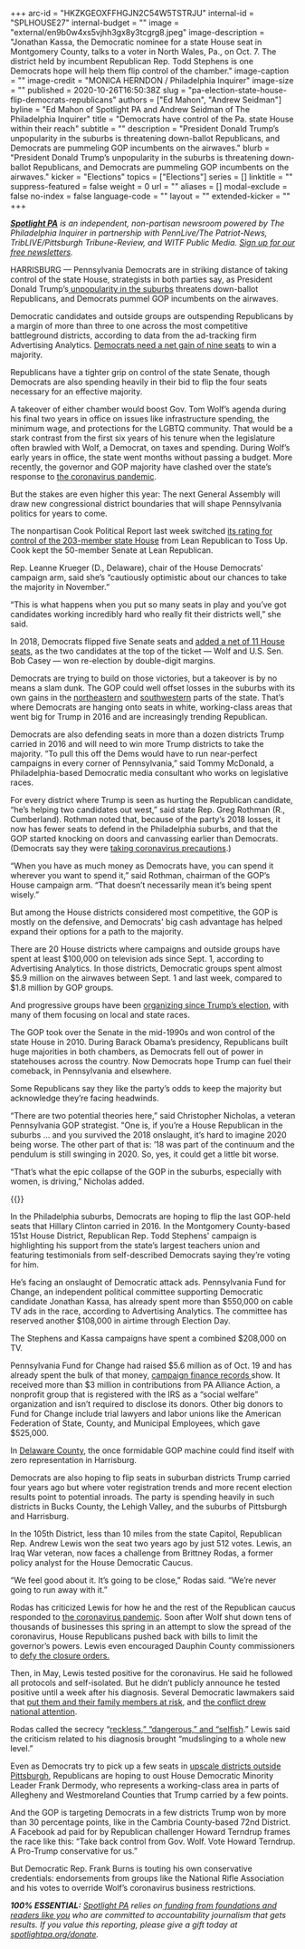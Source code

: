 +++
arc-id = "HKZKGEOXFFHGJN2C54W5TSTRJU"
internal-id = "SPLHOUSE27"
internal-budget = ""
image = "external/en9b0w4xs5vjhh3gx8y3tcgrg8.jpeg"
image-description = "Jonathan Kassa, the Democratic nominee for a state House seat in Montgomery County, talks to a voter in North Wales, Pa., on Oct. 7. The district held by incumbent Republican Rep. Todd Stephens is one Democrats hope will help them flip control of the chamber."
image-caption = ""
image-credit = "MONICA HERNDON / Philadelphia Inquirer"
image-size = ""
published = 2020-10-26T16:50:38Z
slug = "pa-election-state-house-flip-democrats-republicans"
authors = ["Ed Mahon", "Andrew Seidman"]
byline = "Ed Mahon of Spotlight PA and Andrew Seidman of The Philadelphia Inquirer"
title = "Democrats have control of the Pa. state House within their reach"
subtitle = ""
description = "President Donald Trump’s unpopularity in the suburbs is threatening down-ballot Republicans, and Democrats are pummeling GOP incumbents on the airwaves."
blurb = "President Donald Trump’s unpopularity in the suburbs is threatening down-ballot Republicans, and Democrats are pummeling GOP incumbents on the airwaves."
kicker = "Elections"
topics = ["Elections"]
series = []
linktitle = ""
suppress-featured = false
weight = 0
url = ""
aliases = []
modal-exclude = false
no-index = false
language-code = ""
layout = ""
extended-kicker = ""
+++

<a href="https://www.spotlightpa.org/"><i><b>Spotlight PA</b></i></a><i> is an independent, non-partisan newsroom powered by The Philadelphia Inquirer in partnership with PennLive/The Patriot-News, TribLIVE/Pittsburgh Tribune-Review, and WITF Public Media. </i><a href="https://www.spotlightpa.org/newsletters"><i>Sign up for our free newsletters</i></a><i>.</i>

HARRISBURG — Pennsylvania Democrats are in striking distance of taking control of the state House, strategists in both parties say, as President Donald Trump’s<a href="https://www.inquirer.com/politics/election/trump-biden-philadelphia-suburbs-pennsylvania-20200920.html"> unpopularity in the suburbs</a> threatens down-ballot Republicans, and Democrats pummel GOP incumbents on the airwaves.

Democratic candidates and outside groups are outspending Republicans by a margin of more than three to one across the most competitive battleground districts, according to data from the ad-tracking firm Advertising Analytics. <a href="https://www.inquirer.com/news/pennsylvania-legislature-democrats-2020-election-20191125.html">Democrats need a net gain of nine seats</a> to win a majority.

Republicans have a tighter grip on control of the state Senate, though Democrats are also spending heavily in their bid to flip the four seats necessary for an effective majority.

A takeover of either chamber would boost Gov. Tom Wolf’s agenda during his final two years in office on issues like infrastructure spending, the minimum wage, and protections for the LGBTQ community. That would be a stark contrast from the first six years of his tenure when the legislature often brawled with Wolf, a Democrat, on taxes and spending. During Wolf’s early years in office, the state went months without passing a budget. More recently, the governor and GOP majority have clashed over the state’s response to <a href="https://www.inquirer.com/health/coronavirus/">the coronavirus pandemic</a>.

But the stakes are even higher this year: The next General Assembly will draw new congressional district boundaries that will shape Pennsylvania politics for years to come.

The nonpartisan Cook Political Report last week switched <a href="https://cookpolitical.com/october-overview-handicapping-2020-state-legislature-races">its rating for control of the 203-member state House</a> from Lean Republican to Toss Up. Cook kept the 50-member Senate at Lean Republican.

<script src="https://www.spotlightpa.org/embed.js" async></script><div data-spl-embed-version="1" data-spl-src="https://www.spotlightpa.org/embeds/cta/?url=https%3A%2F%2Fwww.spotlightpa.org%2Fdonate&eyebrow=BECOME%20A%20MEMBER&body=Make%20a%20gift%20today%20and%20help%20Spotlight%20PA%20continue%20to%20provide%20100%25%20essential%20reporting%20on%20the%20upcoming%20election%20in%20Pennsylvania.%20From%20court%20challenges%20to%20voter%20intimidation%2C%20our%20reporters%20are%20keeping%20watch%20for%20you.&cta=JOIN%20US%20NOW"></div>

Rep. Leanne Krueger (D., Delaware), chair of the House Democrats' campaign arm, said she’s “cautiously optimistic about our chances to take the majority in November.”

“This is what happens when you put so many seats in play and you’ve got candidates working incredibly hard who really fit their districts well,” she said.

In 2018, Democrats flipped five Senate seats and <a href="https://www.inquirer.com/philly/news/politics/elections/pa-legislature-democrats-philly-suburbs-clergy-abuse-trump-20181108.html">added a net of 11 House seats</a>, as the two candidates at the top of the ticket — Wolf and U.S. Sen. Bob Casey — won re-election by double-digit margins.

Democrats are trying to build on those victories, but a takeover is by no means a slam dunk. The GOP could well offset losses in the suburbs with its own gains in the <a href="https://www.inquirer.com/news/luzerne-county-pennsylvania-trump-biden-20200903.html">northeastern</a> and <a href="https://www.inquirer.com/politics/election/norvelt-pennsylvania-trump-biden-socialism-20200913.html">southwestern</a> parts of the state. That’s where Democrats are hanging onto seats in white, working-class areas that went big for Trump in 2016 and are increasingly trending Republican.

Democrats are also defending seats in more than a dozen districts Trump carried in 2016 and will need to win more Trump districts to take the majority. “To pull this off the Dems would have to run near-perfect campaigns in every corner of Pennsylvania,” said Tommy McDonald, a Philadelphia-based Democratic media consultant who works on legislative races.

For every district where Trump is seen as hurting the Republican candidate, “he’s helping two candidates out west,” said state Rep. Greg Rothman (R., Cumberland). Rothman noted that, because of the party’s 2018 losses, it now has fewer seats to defend in the Philadelphia suburbs, and that the GOP started knocking on doors and canvassing earlier than Democrats. (Democrats say they were <a href="https://www.inquirer.com/opinion/pennsylvania-election-coronavirus-door-knocking-kassa-stephens-maria-panaritis-20201011.html">taking coronavirus precautions</a>.)

“When you have as much money as Democrats have, you can spend it wherever you want to spend it,” said Rothman, chairman of the GOP’s House campaign arm. “That doesn’t necessarily mean it’s being spent wisely.”

But among the House districts considered most competitive, the GOP is mostly on the defensive, and Democrats' big cash advantage has helped expand their options for a path to the majority.

There are 20 House districts where campaigns and outside groups have spent at least $100,000 on television ads since Sept. 1, according to Advertising Analytics. In those districts, Democratic groups spent almost $5.9 million on the airwaves between Sept. 1 and last week, compared to $1.8 million by GOP groups.

And progressive groups have been <a href="https://www.inquirer.com/politics/pennsylvania/coronavirus-pa-2020-election-trump-activists-20200610.html">organizing since Trump’s election</a>, with many of them focusing on local and state races.

The GOP took over the Senate in the mid-1990s and won control of the state House in 2010. During Barack Obama’s presidency, Republicans built huge majorities in both chambers, as Democrats fell out of power in statehouses across the country. Now Democrats hope Trump can fuel their comeback, in Pennsylvania and elsewhere.

Some Republicans say they like the party’s odds to keep the majority but acknowledge they’re facing headwinds.

“There are two potential theories here,” said Christopher Nicholas, a veteran Pennsylvania GOP strategist. "One is, if you’re a House Republican in the suburbs ... and you survived the 2018 onslaught, it’s hard to imagine 2020 being worse. The other part of that is: ’18 was part of the continuum and the pendulum is still swinging in 2020. So, yes, it could get a little bit worse.

“That’s what the epic collapse of the GOP in the suburbs, especially with women, is driving,” Nicholas added.

{{<picture src="external/va7029kb9jfrzqyjqbr80aztsr.jpeg" description="In Montgomery County, Republican Rep. Todd Stephens&#39; campaign is highlighting his support from the state’s largest teachers union and featuring testimonials from self-described Democrats saying they’re voting for him." caption="In Montgomery County, Republican Rep. Todd Stephens&#39; campaign is highlighting his support from the state’s largest teachers union and featuring testimonials from self-described Democrats saying they’re voting for him." credit="MONICA HERNDON / Philadelphia Inquirer">}} 

In the Philadelphia suburbs, Democrats are hoping to flip the last GOP-held seats that Hillary Clinton carried in 2016. In the Montgomery County-based 151st House District, Republican Rep. Todd Stephens' campaign is highlighting his support from the state’s largest teachers union and featuring testimonials from self-described Democrats saying they’re voting for him.

He’s facing an onslaught of Democratic attack ads. Pennsylvania Fund for Change, an independent political committee supporting Democratic candidate Jonathan Kassa, has already spent more than $550,000 on cable TV ads in the race, according to Advertising Analytics. The committee has reserved another $108,000 in airtime through Election Day.

The Stephens and Kassa campaigns have spent a combined $208,000 on TV.

Pennsylvania Fund for Change had raised $5.6 million as of Oct. 19 and has already spent the bulk of that money, <a href="https://www.campaignfinanceonline.pa.gov/Pages/ShowReport.aspx?ReportID=333701&isStatement=0&is24Hour=0">campaign finance records </a>show. It received more than $3 million in contributions from PA Alliance Action, a nonprofit group that is registered with the IRS as a “social welfare” organization and isn’t required to disclose its donors. Other big donors to Fund for Change include trial lawyers and labor unions like the American Federation of State, County, and Municipal Employees, which gave $525,000.

In <a href="https://fusion.inquirer.com/politics/pennsylvania/philadelphia-suburbs-republicans-trump-20200823.html">Delaware County</a>, the once formidable GOP machine could find itself with zero representation in Harrisburg.

Democrats are also hoping to flip seats in suburban districts Trump carried four years ago but where voter registration trends and more recent election results point to potential inroads. The party is spending heavily in such districts in Bucks County, the Lehigh Valley, and the suburbs of Pittsburgh and Harrisburg.

In the 105th District, less than 10 miles from the state Capitol, Republican Rep. Andrew Lewis won the seat two years ago by just 512 votes. Lewis, an Iraq War veteran, now faces a challenge from Brittney Rodas, a former policy analyst for the House Democratic Caucus.

“We feel good about it. It’s going to be close,” Rodas said. “We’re never going to run away with it.”

Rodas has criticized Lewis for how he and the rest of the Republican caucus responded to <a href="https://www.inquirer.com/health/coronavirus/">the coronavirus pandemic</a>. Soon after Wolf shut down tens of thousands of businesses this spring in an attempt to slow the spread of the coronavirus, House Republicans pushed back with bills to limit the governor’s powers. Lewis even encouraged Dauphin County commissioners to <a href="https://www.facebook.com/RepAndrewLewis/posts/i-stand-in-solidarity-with-our-dauphin-county-commissioners-its-time-to-reopen-a/3147147295510906/">defy the closure orders.</a>

Then, in May, Lewis tested positive for the coronavirus. He said he followed all protocols and self-isolated. But he didn’t publicly announce he tested positive until a week after his diagnosis. Several Democratic lawmakers said that <a href="https://www.inquirer.com/news/spl/pennsylvania-legislator-positive-coronavirus-20200527.html">put them and their family members at risk</a>, and <a href="https://www.nytimes.com/2020/05/28/us/politics/andrew-lewis-brian-sims-pa-house-coronavirus.html">the conflict drew national attention</a>.

<script src="https://www.spotlightpa.org/embed.js" async></script><div data-spl-embed-version="1" data-spl-src="https://www.spotlightpa.org/embeds/newsletter/"></div>

Rodas called the secrecy “<a href="https://www.facebook.com/RodasforPA105/posts/this-is-reckless-this-is-dangerous-this-is-selfish-read-our-full-statement-below/161416525378759/">reckless,” “dangerous,” and “selfish</a>.” Lewis said the criticism related to his diagnosis brought “mudslinging to a whole new level.”

Even as Democrats try to pick up a few seats in <a href="https://www.inquirer.com/politics/election/pittsburgh-pennsylania-suburbs-joe-biden-donald-trump-20200928.html">upscale districts outside Pittsburgh</a>, Republicans are hoping to oust House Democratic Minority Leader Frank Dermody, who represents a working-class area in parts of Allegheny and Westmoreland Counties that Trump carried by a few points.

And the GOP is targeting Democrats in a few districts Trump won by more than 30 percentage points, like in the Cambria County-based 72nd District. A Facebook ad paid for by Republican challenger Howard Terndrup frames the race like this: “Take back control from Gov. Wolf. Vote Howard Terndrup. A Pro-Trump conservative for us.”

But Democratic Rep. Frank Burns is touting his own conservative credentials: endorsements from groups like the National Rifle Association and his votes to override Wolf’s coronavirus business restrictions.

<i><b>100% ESSENTIAL:</b></i><i> </i><a href="https://www.spotlightpa.org/"><i>Spotlight PA</i></a><i> relies on</i><a href="https://www.spotlightpa.org/support"><i> funding from foundations and readers like you</i></a><i> who are committed to accountability journalism that gets results. If you value this reporting, please give a gift today at </i><a href="http://spotlightpa.org/donate"><i>spotlightpa.org/donate</i></a><i>.</i>

<script src="https://www.spotlightpa.org/embed.js" async></script><div data-spl-embed-version="1" data-spl-src="https://www.spotlightpa.org/embeds/tips/?tip_text=Are%20you%20a%20Pennsylvania%20resident%20with%20a%20voting%20or%20election%20question%3F%20Send%20it%20to%20Spotlight%20PA%20and%20we'll%20do%20our%20best%20to%20answer%20it.&flag_text=election%202020"></div>

